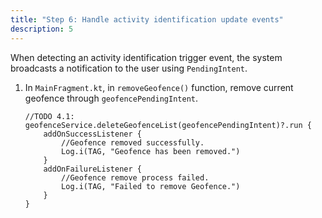 ```yaml
---
title: "Step 6: Handle activity identification update events"
description: 5
---
```


When detecting an activity identification trigger event, the system broadcasts a notification to the user using `PendingIntent`.

1. In `MainFragment.kt`, in `removeGeofence()` function, remove current geofence through `geofencePendingIntent`.

   <pre><div id="copy-button17" class="copy-btn" title="Copy" onclick="copyCode(this.id)"></div><code>//TODO 4.1:
   geofenceService.deleteGeofenceList(geofencePendingIntent)?.run {
       addOnSuccessListener {
           //Geofence removed successfully.
           Log.i(TAG, "Geofence has been removed.")
       }
       addOnFailureListener {
           //Geofence remove process failed.
           Log.i(TAG, "Failed to remove Geofence.")
       }
   }
   <span class="pln">
   </span></code></pre>
   
   

